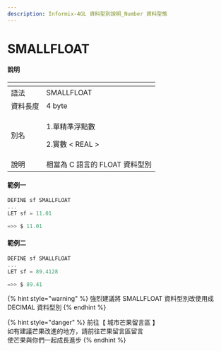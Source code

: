 ```yaml
---
description: Informix-4GL 資料型別說明_Number 資料型態
---
```


# SMALLFLOAT

#### 說明

<table>
  <thead>
    <tr>
      <th style="text-align:left"></th>
      <th style="text-align:left"></th>
    </tr>
  </thead>
  <tbody>
    <tr>
      <td style="text-align:left">&#x8A9E;&#x6CD5;</td>
      <td style="text-align:left">SMALLFLOAT</td>
    </tr>
    <tr>
      <td style="text-align:left">&#x8CC7;&#x6599;&#x9577;&#x5EA6;</td>
      <td style="text-align:left">4 byte</td>
    </tr>
    <tr>
      <td style="text-align:left">&#x5225;&#x540D;</td>
      <td style="text-align:left">
        <p>1.&#x55AE;&#x7CBE;&#x6E96;&#x6D6E;&#x9EDE;&#x6578;</p>
        <p>2.&#x5BE6;&#x6578; &lt; REAL &gt;</p>
      </td>
    </tr>
    <tr>
      <td style="text-align:left">&#x8AAA;&#x660E;</td>
      <td style="text-align:left">&#x76F8;&#x7576;&#x70BA; C &#x8A9E;&#x8A00;&#x7684; FLOAT &#x8CC7;&#x6599;&#x578B;&#x5225;</td>
    </tr>
  </tbody>
</table>

#### 範例一

```objectivec
DEFINE sf SMALLFLOAT
...
LET sf = 11.01

=>> $ 11.01
```

#### 範例二

```objectivec
DEFINE sf SMALLFLOAT
...
LET sf = 89.4128

=>> $ 89.41
```

{% hint style="warning" %}
強烈建議將 SMALLFLOAT 資料型別改使用成 DECIMAL 資料型別
{% endhint %}

{% hint style="danger" %}
前往【 城市芒果留言區 】  
如有建議芒果改進的地方，請前往芒果留言區留言  
使芒果與你們一起成長進步
{% endhint %}

